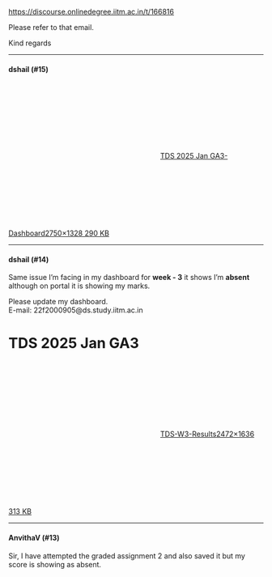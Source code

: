 https://discourse.onlinedegree.iitm.ac.in/t/166816

Please refer to that email.</p>
<p>Kind regards</p><hr>

<h4>dshail (#15)</h4>
<p><div class="lightbox-wrapper"><a class="lightbox" data-download-href="/uploads/short-url/fPTz7VEgJM7ig77ZIl0yLJ6zqNs.png?dl=1" href="https://europe1.discourse-cdn.com/flex013/uploads/iitm/original/3X/6/e/6efe65d7f5cf68ee7ba6a3ffc3c476f35d89a1ca.png" rel="noopener nofollow ugc" title="TDS 2025 Jan GA3-Dashboard"><div class="meta"><svg aria-hidden="true" class="fa d-icon d-icon-far-image svg-icon"><use href="#far-image"></use></svg><span class="filename">TDS 2025 Jan GA3-Dashboard</span><span class="informations">2750×1328 290 KB</span><svg aria-hidden="true" class="fa d-icon d-icon-discourse-expand svg-icon"><use href="#discourse-expand"></use></svg></div></a></div></p><hr>

<h4>dshail (#14)</h4>
<p>Same issue I’m facing in my dashboard for <strong>week - 3</strong> it shows I’m <strong>absent</strong> although on portal it is showing my marks.</p>
<p>Please update my dashboard.<br/>
E-mail: 22f2000905@ds.study.iitm.ac.in</p>
<h1><a class="anchor" href="#p-594515-tds-2025-jan-ga3-1" name="p-594515-tds-2025-jan-ga3-1"></a>TDS 2025 Jan GA3</h1>
<p><div class="lightbox-wrapper"><a class="lightbox" data-download-href="/uploads/short-url/ux7kV3FLhBDUPvQ9NMzhqWP4jXb.png?dl=1" href="https://europe1.discourse-cdn.com/flex013/uploads/iitm/original/3X/d/5/d5ff9b7b32bb1f8717cb95085fb946c48e781071.png" rel="noopener nofollow ugc" title="TDS-W3-Results"><div class="meta"><svg aria-hidden="true" class="fa d-icon d-icon-far-image svg-icon"><use href="#far-image"></use></svg><span class="filename">TDS-W3-Results</span><span class="informations">2472×1636 313 KB</span><svg aria-hidden="true" class="fa d-icon d-icon-discourse-expand svg-icon"><use href="#discourse-expand"></use></svg></div></a></div></p><hr>

<h4>AnvithaV (#13)</h4>
<p>Sir, I have attempted the graded assignment 2 and also saved it but my score is showing as absent.